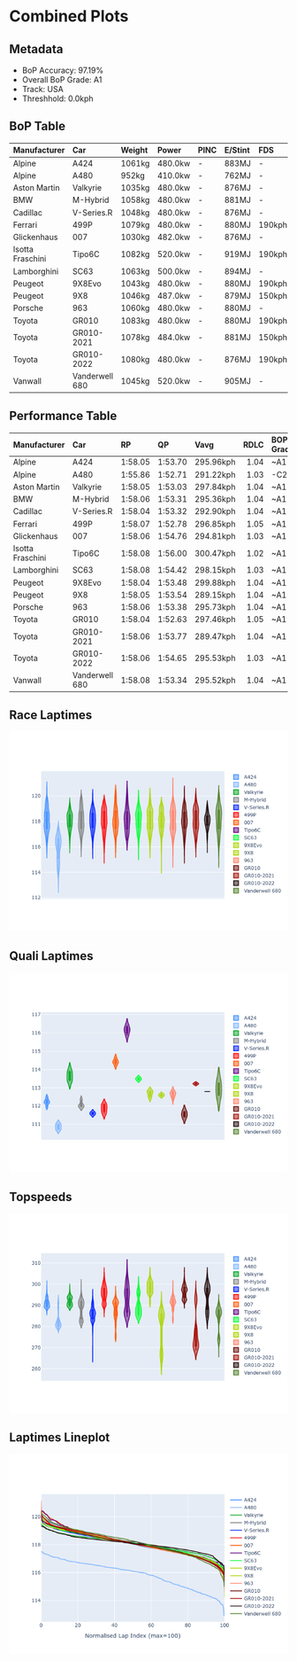 # Combined Plots

## Metadata

- BoP Accuracy: 97.19%
- Overall BoP Grade: A1
- Track: USA
- Threshhold: 0.0kph

## BoP Table
| Manufacturer     | Car            | Weight   | Power   | PINC   | E/Stint   | FDS    | RDP    | QDP    | TDP    |
|:-----------------|:---------------|:---------|:--------|:-------|:----------|:-------|:-------|:-------|:-------|
| Alpine           | A424           | 1061kg   | 480.0kw | -      | 883MJ     | -      | 52.35% | 61.85% | 27.84% |
| Alpine           | A480           | 952kg    | 410.0kw | -      | 762MJ     | -      | 54.51% | 76.19% | 54.04% |
| Aston Martin     | Valkyrie       | 1035kg   | 480.0kw | -      | 876MJ     | -      | 53.59% | 53.33% | 21.51% |
| BMW              | M-Hybrid       | 1058kg   | 480.0kw | -      | 881MJ     | -      | 53.26% | 57.23% | 34.54% |
| Cadillac         | V-Series.R     | 1048kg   | 480.0kw | -      | 876MJ     | -      | 47.80% | 56.73% | 19.63% |
| Ferrari          | 499P           | 1079kg   | 480.0kw | -      | 880MJ     | 190kph | 53.02% | 42.32% | 9.88%  |
| Glickenhaus      | 007            | 1030kg   | 482.0kw | -      | 876MJ     | -      | 46.49% | 46.07% | 47.78% |
| Isotta Fraschini | Tipo6C         | 1082kg   | 520.0kw | -      | 919MJ     | 190kph | 43.95% | 47.22% | 31.53% |
| Lamborghini      | SC63           | 1063kg   | 500.0kw | -      | 894MJ     | -      | 46.33% | 59.50% | 29.33% |
| Peugeot          | 9X8Evo         | 1043kg   | 480.0kw | -      | 880MJ     | 190kph | 48.47% | 51.26% | 16.02% |
| Peugeot          | 9X8            | 1046kg   | 487.0kw | -      | 879MJ     | 150kph | 54.07% | 57.08% | 10.80% |
| Porsche          | 963            | 1060kg   | 480.0kw | -      | 880MJ     | -      | 50.87% | 45.25% | 30.77% |
| Toyota           | GR010          | 1083kg   | 480.0kw | -      | 880MJ     | 190kph | 52.43% | 57.12% | 12.82% |
| Toyota           | GR010-2021     | 1078kg   | 484.0kw | -      | 881MJ     | 150kph | 54.09% | 52.67% | 26.37% |
| Toyota           | GR010-2022     | 1080kg   | 480.0kw | -      | 876MJ     | 190kph | 53.48% | 69.44% | 7.86%  |
| Vanwall          | Vanderwell 680 | 1045kg   | 520.0kw | -      | 905MJ     | -      | 53.41% | 56.28% | 29.85% |

## Performance Table
| Manufacturer     | Car            | RP      | QP      | Vavg      |   RDLC | BOP-Grade   | Match   |
|:-----------------|:---------------|:--------|:--------|:----------|-------:|:------------|:--------|
| Alpine           | A424           | 1:58.05 | 1:53.70 | 295.96kph |   1.04 | ~A1         | 99.22%  |
| Alpine           | A480           | 1:55.86 | 1:52.71 | 291.22kph |   1.03 | -C2         | 71.23%  |
| Aston Martin     | Valkyrie       | 1:58.05 | 1:53.03 | 297.84kph |   1.04 | ~A1         | 100.00% |
| BMW              | M-Hybrid       | 1:58.06 | 1:53.31 | 295.36kph |   1.04 | ~A1         | 99.42%  |
| Cadillac         | V-Series.R     | 1:58.04 | 1:53.32 | 292.90kph |   1.04 | ~A1         | 99.79%  |
| Ferrari          | 499P           | 1:58.07 | 1:52.78 | 296.85kph |   1.05 | ~A1         | 99.86%  |
| Glickenhaus      | 007            | 1:58.06 | 1:54.76 | 294.81kph |   1.03 | ~A1         | 95.87%  |
| Isotta Fraschini | Tipo6C         | 1:58.08 | 1:56.00 | 300.47kph |   1.02 | ~A1         | 95.52%  |
| Lamborghini      | SC63           | 1:58.08 | 1:54.42 | 298.15kph |   1.03 | ~A1         | 99.76%  |
| Peugeot          | 9X8Evo         | 1:58.04 | 1:53.48 | 299.88kph |   1.04 | ~A1         | 98.95%  |
| Peugeot          | 9X8            | 1:58.05 | 1:53.54 | 289.15kph |   1.04 | ~A1         | 99.94%  |
| Porsche          | 963            | 1:58.06 | 1:53.38 | 295.73kph |   1.04 | ~A1         | 99.84%  |
| Toyota           | GR010          | 1:58.04 | 1:52.63 | 297.46kph |   1.05 | ~A1         | 99.71%  |
| Toyota           | GR010-2021     | 1:58.06 | 1:53.77 | 289.47kph |   1.04 | ~A1         | 98.75%  |
| Toyota           | GR010-2022     | 1:58.06 | 1:54.65 | 295.53kph |   1.03 | ~A1         | 100.00% |
| Vanwall          | Vanderwell 680 | 1:58.08 | 1:53.34 | 295.52kph |   1.04 | ~A1         | 97.17%  |

## Race Laptimes
![Race Laptimes](images/race_violin.png)

## Quali Laptimes
![Quali Laptimes](images/quali_violin.png)

## Topspeeds
![Topspeeds](images/topspeed_violin.png)

## Laptimes Lineplot
![Laptimes Lineplot](images/laptime_line.png)

